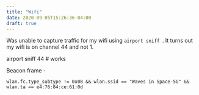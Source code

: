 ```yaml
---
title: "Wifi"
date: 2020-09-05T15:26:36-04:00
draft: true
---
```


Was unable to capture traffic for my wifi using `airport sniff `.  It turns out my wifi is on channel 44 and not 1.

airport sniff 44 # works

Beacon frame - 

`wlan.fc.type_subtype != 0x08 && wlan.ssid == "Waves in Space-5G" && wlan.ta == e4:76:84:ce:61:0d`
